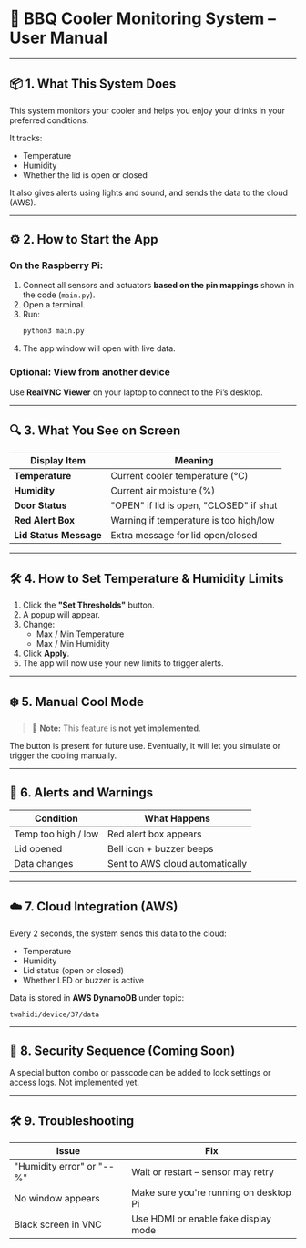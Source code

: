 # 🧊 BBQ Cooler Monitoring System – User Manual

---

## 📦 1. What This System Does

This system monitors your cooler and helps you enjoy your drinks in your preferred conditions.

It tracks:
- Temperature
- Humidity
- Whether the lid is open or closed

It also gives alerts using lights and sound, and sends the data to the cloud (AWS).

---

## ⚙️ 2. How to Start the App

### On the Raspberry Pi:
1. Connect all sensors and actuators **based on the pin mappings** shown in the code (`main.py`).
2. Open a terminal.
3. Run:
   ```bash
   python3 main.py
   ```
4. The app window will open with live data.

### Optional: View from another device
Use **RealVNC Viewer** on your laptop to connect to the Pi’s desktop.

---

## 🔍 3. What You See on Screen

| Display Item         | Meaning                                  |
|----------------------|------------------------------------------|
| **Temperature**      | Current cooler temperature (°C)          |
| **Humidity**         | Current air moisture (%)                 |
| **Door Status**      | "OPEN" if lid is open, "CLOSED" if shut  |
| **Red Alert Box**    | Warning if temperature is too high/low   |
| **Lid Status Message** | Extra message for lid open/closed       |

---

## 🛠️ 4. How to Set Temperature & Humidity Limits

1. Click the **"Set Thresholds"** button.
2. A popup will appear.
3. Change:
   - Max / Min Temperature
   - Max / Min Humidity
4. Click **Apply**.
5. The app will now use your new limits to trigger alerts.

---

## ❄️ 5. Manual Cool Mode

> 🚧 **Note:** This feature is **not yet implemented**.

The button is present for future use. Eventually, it will let you simulate or trigger the cooling manually.

---

## 🔔 6. Alerts and Warnings

| Condition                        | What Happens                  |
|----------------------------------|-------------------------------|
| Temp too high / low              | Red alert box appears         |
| Lid opened                       | Bell icon + buzzer beeps      |
| Data changes                     | Sent to AWS cloud automatically |

---

## ☁️ 7. Cloud Integration (AWS)

Every 2 seconds, the system sends this data to the cloud:
- Temperature
- Humidity
- Lid status (open or closed)
- Whether LED or buzzer is active

Data is stored in **AWS DynamoDB** under topic:
```
twahidi/device/37/data
```

---

## 🔐 8. Security Sequence (Coming Soon)

A special button combo or passcode can be added to lock settings or access logs. Not implemented yet.

---

## 🛠️ 9. Troubleshooting

| Issue                              | Fix                                   |
|------------------------------------|----------------------------------------|
| "Humidity error" or "--%"          | Wait or restart – sensor may retry     |
| No window appears                  | Make sure you're running on desktop Pi |
| Black screen in VNC                | Use HDMI or enable fake display mode   |